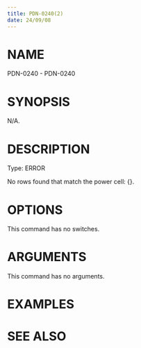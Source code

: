 ```yaml
---
title: PDN-0240(2)
date: 24/09/08
---
```


# NAME

PDN-0240 - PDN-0240

# SYNOPSIS

N/A.

# DESCRIPTION

Type: ERROR

No rows found that match the power cell: {}.

# OPTIONS

This command has no switches.

# ARGUMENTS

This command has no arguments.

# EXAMPLES

# SEE ALSO
